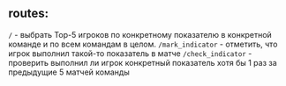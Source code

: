 routes:
-----
  `/` - выбрать Top-5 игроков по конкретному показателю в конкретной команде и по всем командам в целом.
  `/mark_indicator` - отметить, что игрок выполнил такой-то показатель в матче
  `/check_indicator` - проверить выполнил ли игрок конкретный показатель хотя бы 1 раз за предыдущие 5 матчей команды
